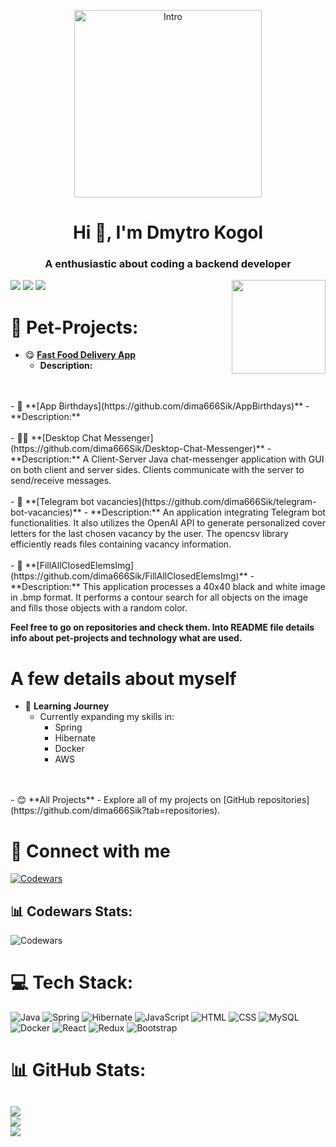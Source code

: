 <p align="center"><img alt="Intro" style="height: 300px; object-fit: cover"
                       src="https://media.licdn.com/dms/image/D4D12AQGUCcWRKOHNnQ/article-cover_image-shrink_720_1280/0/1668181558727?e=2147483647&v=beta&t=YoJAxLdJWu873OCLEMrGm_JnB46sZdBRCt9648M-UGc"/></p>

<h1 align="center">Hi 👋, I'm Dmytro Kogol</h1>

<h3 align="center">A enthusiastic about coding a backend developer</h3>

<img align="right" height="150" src="https://i0.wp.com/pixelbox.ru/wp-content/uploads/2021/10/gif-for-steam-pixelbox.ru-8.gif?w=900&ssl=1"  />

![](https://img.shields.io/github/followers/dima666Sik.svg?style=social)
![](https://img.shields.io/github/stars/dima666Sik/dima666Sik.svg?style=social)
![](https://visitcount.itsvg.in/api?id=dima666Sik&icon=0&color=0)

# 🎯 Pet-Projects:
- 😋 **[Fast Food Delivery App](https://github.com/dima666Sik/Fast-Food-Delivery-App)**
  - **Description:**
<br>
<br>
- 🎈 **[App Birthdays](https://github.com/dima666Sik/AppBirthdays)**
  - **Description:**
<br>
<br>
- 👨‍💻 **[Desktop Chat Messenger](https://github.com/dima666Sik/Desktop-Chat-Messenger)**
  - **Description:** A Client-Server Java chat-messenger application with GUI on both client and server sides. Clients communicate with the server to send/receive messages.
<br>
<br>
- 🤖 **[Telegram bot vacancies](https://github.com/dima666Sik/telegram-bot-vacancies)**
  - **Description:** An application integrating Telegram bot functionalities. It also utilizes the OpenAI API to generate personalized cover letters for the last chosen vacancy by the user. The opencsv library efficiently reads files containing vacancy information.
<br>
<br>
- 🎨 **[FillAllClosedElemsImg](https://github.com/dima666Sik/FillAllClosedElemsImg)**
  - **Description:** This application processes a 40x40 black and white image in .bmp format. It performs a contour search for all objects on the image and fills those objects with a random color.

**Feel free to go on repositories and check them.
Into README file details info about pet-projects and technology what are used.**

# A few details about myself
- 🌱 **Learning Journey**
  - Currently expanding my skills in:
    - Spring
    - Hibernate
    - Docker
    - AWS
<br>
<br>
- 😊 **All Projects**
- Explore all of my projects on [GitHub repositories](https://github.com/dima666Sik?tab=repositories).
<!--<br>-->
<!--<br>-->
<!-- - 📄 Know about my experiences [fail link](fail link)-->

# 📱 Connect with me
[![Codewars](https://img.shields.io/badge/codewars-black?style=for-the-badge&logo=codewars&logoColor=#B1361E)](https://www.codewars.com/users/lazyness)
## 📊 Codewars Stats:
![Codewars](https://github.r2v.ch/codewars?user=lazyness&name=true&top_languages=true&stroke=%23b36244&theme=gradient)

# 💻 Tech Stack:
![Java](https://img.shields.io/badge/java-%23ED8B00.svg?style=for-the-badge&logo=openjdk&logoColor=white)
![Spring](https://img.shields.io/badge/spring-%236DB33F.svg?style=for-the-badge&logo=spring&logoColor=white)
![Hibernate](https://img.shields.io/badge/hibernate-black?style=for-the-badge&logo=hibernate&logoColor=#59666C)
![JavaScript](https://img.shields.io/badge/javascript-%23323330.svg?style=for-the-badge&logo=javascript&logoColor=%23F7DF1E)
![HTML](https://img.shields.io/badge/html5-black?style=for-the-badge&logo=html5&logoColor=#E34F26)
![CSS](https://img.shields.io/badge/Css3-black?style=for-the-badge&logo=css3&logoColor=#1572B6)
![MySQL](https://img.shields.io/badge/mysql-%2300000f.svg?style=for-the-badge&logo=mysql&logoColor=white)
![Docker](https://img.shields.io/badge/docker-%230db7ed.svg?style=for-the-badge&logo=docker&logoColor=white)
![React](https://img.shields.io/badge/react-%2320232a.svg?style=for-the-badge&logo=react&logoColor=%2361DAFB)
![Redux](https://img.shields.io/badge/Redux-black?style=for-the-badge&logo=redux&logoColor=#764ABC)
![Bootstrap](https://img.shields.io/badge/bootstrap-black?style=for-the-badge&logo=bootstrap&logoColor=#7952B3)

# 📊 GitHub Stats:
![](https://github-readme-stats.vercel.app/api?username=dima666Sik&theme=dark&hide_border=false&include_all_commits=false&count_private=false)<br/>
![](https://github-readme-streak-stats.herokuapp.com/?user=dima666Sik&theme=dark&hide_border=false)<br/>
![](https://github-readme-stats.vercel.app/api/top-langs/?username=dima666Sik&theme=dark&hide_border=false&include_all_commits=false&count_private=false&layout=compact)
---


